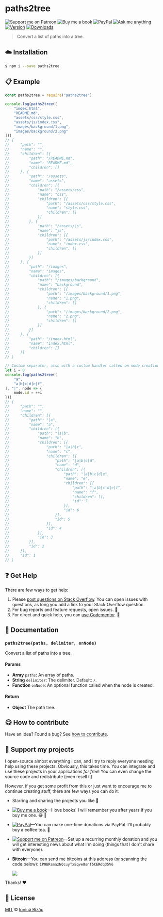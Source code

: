 <!-- Please do not edit this file. Edit the `blah` field in the `package.json` instead. If in doubt, open an issue. -->


# paths2tree

 [![Support me on Patreon][badge_patreon]][patreon] [![Buy me a book][badge_amazon]][amazon] [![PayPal][badge_paypal_donate]][paypal-donations] [![Ask me anything](https://img.shields.io/badge/ask%20me-anything-1abc9c.svg)](https://github.com/IonicaBizau/ama) [![Version](https://img.shields.io/npm/v/paths2tree.svg)](https://www.npmjs.com/package/paths2tree) [![Downloads](https://img.shields.io/npm/dt/paths2tree.svg)](https://www.npmjs.com/package/paths2tree)

> Convert a list of paths into a tree.

## :cloud: Installation

```sh
$ npm i --save paths2tree
```


## :clipboard: Example



```js
const paths2tree = require("paths2tree")

console.log(paths2tree([
    "index.html",
    "README.md",
    "assets/css/style.css",
    "assets/js/index.css",
    "images/background/1.png",
    "images/background/2.png"
]))
// {
//     "path": "",
//     "name": "",
//     "children": [{
//         "path": "/README.md",
//         "name": "README.md",
//         "children": []
//     }, {
//         "path": "/assets",
//         "name": "assets",
//         "children": [{
//             "path": "/assets/css",
//             "name": "css",
//             "children": [{
//                 "path": "/assets/css/style.css",
//                 "name": "style.css",
//                 "children": []
//             }]
//         }, {
//             "path": "/assets/js",
//             "name": "js",
//             "children": [{
//                 "path": "/assets/js/index.css",
//                 "name": "index.css",
//                 "children": []
//             }]
//         }]
//     }, {
//         "path": "/images",
//         "name": "images",
//         "children": [{
//             "path": "/images/background",
//             "name": "background",
//             "children": [{
//                 "path": "/images/background/1.png",
//                 "name": "1.png",
//                 "children": []
//             }, {
//                 "path": "/images/background/2.png",
//                 "name": "2.png",
//                 "children": []
//             }]
//         }]
//     }, {
//         "path": "/index.html",
//         "name": "index.html",
//         "children": []
//     }]
// }

// Custom separator, also with a custom handler called on node creation
let i = 0
console.log(paths2tree([
    "a",
    "a|b|c|d|e|f",
], "|", node => {
    node.id = ++i
}))
// {
//     "path": "",
//     "name": "",
//     "children": [{
//         "path": "|a",
//         "name": "a",
//         "children": [{
//             "path": "|a|b",
//             "name": "b",
//             "children": [{
//                 "path": "|a|b|c",
//                 "name": "c",
//                 "children": [{
//                     "path": "|a|b|c|d",
//                     "name": "d",
//                     "children": [{
//                         "path": "|a|b|c|d|e",
//                         "name": "e",
//                         "children": [{
//                             "path": "|a|b|c|d|e|f",
//                             "name": "f",
//                             "children": [],
//                             "id": 7
//                         }],
//                         "id": 6
//                     }],
//                     "id": 5
//                 }],
//                 "id": 4
//             }],
//             "id": 3
//         }],
//         "id": 2
//     }],
//     "id": 1
// }
```



## :question: Get Help

There are few ways to get help:

 1. Please [post questions on Stack Overflow](https://stackoverflow.com/questions/ask). You can open issues with questions, as long you add a link to your Stack Overflow question.
 2. For bug reports and feature requests, open issues. :bug:
 3. For direct and quick help, you can [use Codementor](https://www.codementor.io/johnnyb). :rocket:


## :memo: Documentation


### `paths2tree(paths, delimiter, onNode)`
Convert a list of paths into a tree.

#### Params

- **Array** `paths`: An array of paths.
- **String** `delimiter`: The delimiter. Default: `/`.
- **Function** `onNode`: An optional function called when the node is created.

#### Return
- **Object** The path tree.



## :yum: How to contribute
Have an idea? Found a bug? See [how to contribute][contributing].


## :sparkling_heart: Support my projects

I open-source almost everything I can, and I try to reply everyone needing help using these projects. Obviously,
this takes time. You can integrate and use these projects in your applications *for free*! You can even change the source code and redistribute (even resell it).

However, if you get some profit from this or just want to encourage me to continue creating stuff, there are few ways you can do it:

 - Starring and sharing the projects you like :rocket:
 - [![Buy me a book][badge_amazon]][amazon]—I love books! I will remember you after years if you buy me one. :grin: :book:
 - [![PayPal][badge_paypal]][paypal-donations]—You can make one-time donations via PayPal. I'll probably buy a ~~coffee~~ tea. :tea:
 - [![Support me on Patreon][badge_patreon]][patreon]—Set up a recurring monthly donation and you will get interesting news about what I'm doing (things that I don't share with everyone).
 - **Bitcoin**—You can send me bitcoins at this address (or scanning the code below): `1P9BRsmazNQcuyTxEqveUsnf5CERdq35V6`

    ![](https://i.imgur.com/z6OQI95.png)

Thanks! :heart:



## :scroll: License

[MIT][license] © [Ionică Bizău][website]

[badge_patreon]: http://ionicabizau.github.io/badges/patreon.svg
[badge_amazon]: http://ionicabizau.github.io/badges/amazon.svg
[badge_paypal]: http://ionicabizau.github.io/badges/paypal.svg
[badge_paypal_donate]: http://ionicabizau.github.io/badges/paypal_donate.svg
[patreon]: https://www.patreon.com/ionicabizau
[amazon]: http://amzn.eu/hRo9sIZ
[paypal-donations]: https://www.paypal.com/cgi-bin/webscr?cmd=_s-xclick&hosted_button_id=RVXDDLKKLQRJW
[donate-now]: http://i.imgur.com/6cMbHOC.png

[license]: http://showalicense.com/?fullname=Ionic%C4%83%20Biz%C4%83u%20%3Cbizauionica%40gmail.com%3E%20(https%3A%2F%2Fionicabizau.net)&year=2017#license-mit
[website]: https://ionicabizau.net
[contributing]: /CONTRIBUTING.md
[docs]: /DOCUMENTATION.md
